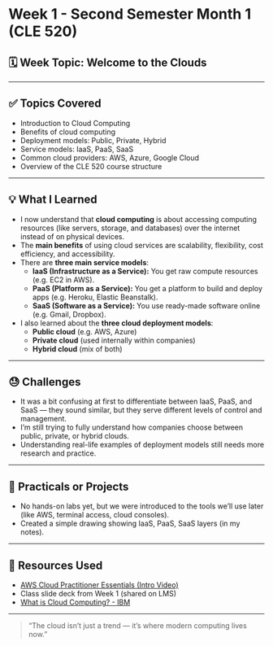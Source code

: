 # Week 1 - Second Semester Month 1 (CLE 520)

## 🗓️ Week Topic: Welcome to the Clouds

---

## ✅ Topics Covered
- Introduction to Cloud Computing
- Benefits of cloud computing
- Deployment models: Public, Private, Hybrid
- Service models: IaaS, PaaS, SaaS
- Common cloud providers: AWS, Azure, Google Cloud
- Overview of the CLE 520 course structure

---

## 💡 What I Learned

- I now understand that **cloud computing** is about accessing computing resources (like servers, storage, and databases) over the internet instead of on physical devices.
- The **main benefits** of using cloud services are scalability, flexibility, cost efficiency, and accessibility.
- There are **three main service models**:
  - **IaaS (Infrastructure as a Service):** You get raw compute resources (e.g. EC2 in AWS).
  - **PaaS (Platform as a Service):** You get a platform to build and deploy apps (e.g. Heroku, Elastic Beanstalk).
  - **SaaS (Software as a Service):** You use ready-made software online (e.g. Gmail, Dropbox).
- I also learned about the **three cloud deployment models**:
  - **Public cloud** (e.g. AWS, Azure)
  - **Private cloud** (used internally within companies)
  - **Hybrid cloud** (mix of both)

---

## 😓 Challenges

- It was a bit confusing at first to differentiate between IaaS, PaaS, and SaaS — they sound similar, but they serve different levels of control and management.
- I’m still trying to fully understand how companies choose between public, private, or hybrid clouds.
- Understanding real-life examples of deployment models still needs more research and practice.

---

## 🧪 Practicals or Projects

- No hands-on labs yet, but we were introduced to the tools we’ll use later (like AWS, terminal access, cloud consoles).
- Created a simple drawing showing IaaS, PaaS, SaaS layers (in my notes).

---

## 🔗 Resources Used

- [AWS Cloud Practitioner Essentials (Intro Video)](https://www.youtube.com/watch?v=3hLmDS179YE)
- Class slide deck from Week 1 (shared on LMS)
- [What is Cloud Computing? - IBM](https://www.ibm.com/cloud/learn/cloud-computing)

---

> “The cloud isn’t just a trend — it’s where modern computing lives now.”
